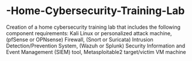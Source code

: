 # -Home-Cybersecurity-Training-Lab
Creation of a home cybersecurity training lab that includes the following component requirements: Kali Linux or personalized attack machine, (pfSense or OPNsense) Firewall, (Snort or Suricata) Intrusion Detection/Prevention System, (Wazuh or Splunk) Security Information and Event Management (SIEM) tool, Metasploitable2 target/victim VM machine
